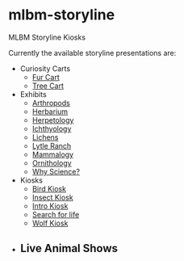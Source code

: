 # mlbm-storyline
MLBM Storyline Kiosks

Currently the available storyline presentations are:
- Curiosity Carts
    - [Fur Cart](Curiosity%20Carts/Fur%20Cart/story.html) 
    - [Tree Cart](Curiosity%20Carts/Tree%20Cart/story.html)
- Exhibits
    - [Arthropods](Exhibits/Arthropods/story.html)
    - [Herbarium](/Exhibits/Herbarium/story.html)
    - [Herpetology](/Exhibits/Herpetology/story.html)
    - [Ichthyology](/Exhibits/Ichthyology/story.html)
    - [Lichens](/Exhibits/Lichens/story.html)
    - [Lytle Ranch](/Exhibits/Lytle%20Ranch/story.html)
    - [Mammalogy](/Exhibits/Mammalogy/story.html)
    - [Ornithology](/Exhibits/Ornithology/story.html)
    - [Why Science?](/Exhibits/Why%20Science/story.html)
- Kiosks
    - [Bird Kiosk](/Kiosks/Bird%20Kiosk/story.html)
    - [Insect Kiosk](/Kiosks/Insect%20Kiosk/story.html)
    - [Intro Kiosk](/Kiosks/Intro%20Kiosk/story.html)
    - [Search for life](/Kiosks/Search%20for%20life/story.html)
    - [Wolf Kiosk](/Kiosks/Wolf%20Kiosk/story.html)
- Live Animal Shows
    - 
